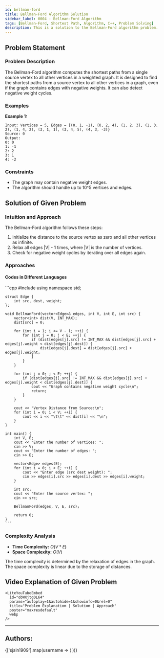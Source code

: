 ```yaml
---
id: bellman-ford
title: Bellman-Ford Algorithm Solution
sidebar_label: 0004 - Bellman-Ford Algorithm
tags: [Bellman-Ford, Shortest Path, Algorithm, C++, Problem Solving]
description: This is a solution to the Bellman-Ford algorithm problem.
---
```


## Problem Statement 

### Problem Description

The Bellman-Ford algorithm computes the shortest paths from a single source vertex to all other vertices in a weighted graph. It is designed to find the shortest paths from a source vertex to all other vertices in a graph, even if the graph contains edges with negative weights. It can also detect negative weight cycles.

### Examples

**Example 1:**

```plaintext
Input: Vertices = 5, Edges = {(0, 1, -1), (0, 2, 4), (1, 2, 3), (1, 3, 2), (1, 4, 2), (3, 1, 1), (3, 4, 5), (4, 3, -3)}
Source: 0
Output: 
0: 0
1: -1
2: 2
3: 1
4: -2
```

### Constraints

- The graph may contain negative weight edges.
- The algorithm should handle up to 10^5 vertices and edges.

## Solution of Given Problem

### Intuition and Approach

The Bellman-Ford algorithm follows these steps:

1. Initialize the distance to the source vertex as zero and all other vertices as infinite.
2. Relax all edges |V| - 1 times, where |V| is the number of vertices.
3. Check for negative weight cycles by iterating over all edges again.

### Approaches

#### Codes in Different Languages

<Tabs>
  <TabItem value="cpp" label="C++">
  <SolutionAuthor name="sjain1909"/>
   ```cpp
    #include <bits/stdc++.h>
    using namespace std;

    struct Edge {
        int src, dest, weight;
    };

    void BellmanFord(vector<Edge>& edges, int V, int E, int src) {
        vector<int> dist(V, INT_MAX);
        dist[src] = 0;

        for (int i = 1; i <= V - 1; ++i) {
            for (int j = 0; j < E; ++j) {
                if (dist[edges[j].src] != INT_MAX && dist[edges[j].src] + edges[j].weight < dist[edges[j].dest]) {
                    dist[edges[j].dest] = dist[edges[j].src] + edges[j].weight;
                }
            }
        }

        for (int j = 0; j < E; ++j) {
            if (dist[edges[j].src] != INT_MAX && dist[edges[j].src] + edges[j].weight < dist[edges[j].dest]) {
                cout << "Graph contains negative weight cycle\n";
                return;
            }
        }

        cout << "Vertex Distance from Source:\n";
        for (int i = 0; i < V; ++i) {
            cout << i << "\t\t" << dist[i] << "\n";
        }
    }

    int main() {
        int V, E;
        cout << "Enter the number of vertices: ";
        cin >> V;
        cout << "Enter the number of edges: ";
        cin >> E;

        vector<Edge> edges(E);
        for (int i = 0; i < E; ++i) {
            cout << "Enter edge (src dest weight): ";
            cin >> edges[i].src >> edges[i].dest >> edges[i].weight;
        }

        int src;
        cout << "Enter the source vertex: ";
        cin >> src;

        BellmanFord(edges, V, E, src);

        return 0;
    }
    ```
  </TabItem>  
</Tabs>

### Complexity Analysis

- **Time Complexity:** $O(V*E)$
- **Space Complexity:** $O(V)$

The time complexity is determined by the relaxation of edges in the graph. The space complexity is linear due to the storage of distances.

## Video Explanation of Given Problem

    <LiteYouTubeEmbed
      id="obWXjtg0L64"
      params="autoplay=1&autohide=1&showinfo=0&rel=0"
      title="Problem Explanation | Solution | Approach"
      poster="maxresdefault"
      webp 
    />
---

<h2>Authors:</h2>

<div style={{display: 'flex', flexWrap: 'wrap', justifyContent: 'space-between', gap: '10px'}}>
{['sjain1909'].map(username => (
 <Author key={username} username={username} />
))}
</div>

